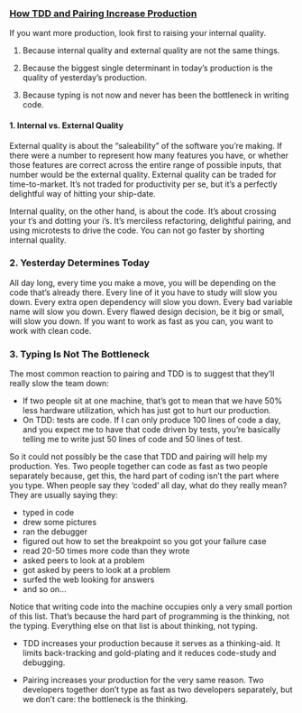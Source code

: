 ﻿### [How TDD and Pairing Increase Production](http://anarchycreek.com/2009/05/26/how-tdd-and-pairing-increase-production/)

If you want more production, look first to raising your internal quality.

1. Because internal quality and external quality are not the same things.

2. Because the biggest single determinant in today’s production is the quality of yesterday’s production.

3. Because typing is not now and never has been the bottleneck in writing code.

#### 1. Internal vs. External Quality

External quality is about the “saleability” of the software you’re making.  If there were a number to represent how many features you have, or whether those features are correct across the entire range of possible inputs, that number would be the external quality.  External quality can be traded for time-to-market. It’s not traded for productivity per se, but it’s a perfectly delightful way of hitting your ship-date.

Internal quality, on the other hand, is about the code.  It’s about crossing your t’s and dotting your i’s.  It’s merciless refactoring, delightful pairing, and using microtests to drive the code. You can not go faster by shorting internal quality.

### 2. Yesterday Determines Today

All day long, every time you make a move, you will be depending on the code that’s already there.  Every line of it you have to study will slow you down.  Every extra open dependency will slow you down.  Every bad variable name will slow you down. Every flawed design decision, be it big or small, will slow you down. If you want to work as fast as you can, you want to work with clean code.

### 3. Typing Is Not The Bottleneck

The most common reaction to pairing and TDD is to suggest that they’ll really slow the team down:

* If two people sit at one machine, that’s got to mean that we have 50% less hardware utilization, which has just got to hurt our production.
* On TDD: tests are code.  If I can only produce 100 lines of code a day, and you expect me to have that code driven by tests, you’re basically telling me to write just 50 lines of code and 50 lines of test.

So it could not possibly be the case that TDD and pairing will help my production.
Yes. Two people together can code as fast as two people separately because, get this, the hard part of coding isn’t the part where you type.  When people say they ‘coded’ all day, what do they really mean? They are usually saying they:

* typed in code
* drew some pictures
* ran the debugger
* figured out how to set the breakpoint so you got your failure case
* read 20-50 times more code than they wrote
* asked peers to look at a problem
* got asked by peers to look at a problem
* surfed the web looking for answers
* and so on...

Notice that writing code into the machine occupies only a very small portion of this list.  That’s because the hard part of programming is the thinking, not the typing.  Everything else on that list is about thinking, not typing.

* TDD increases your production because it serves as a thinking-aid. It limits back-tracking and gold-plating and it reduces code-study and debugging.

* Pairing increases your production for the very same reason.  Two developers together don’t type as fast as two developers separately, but we don’t care: the  bottleneck is the thinking.